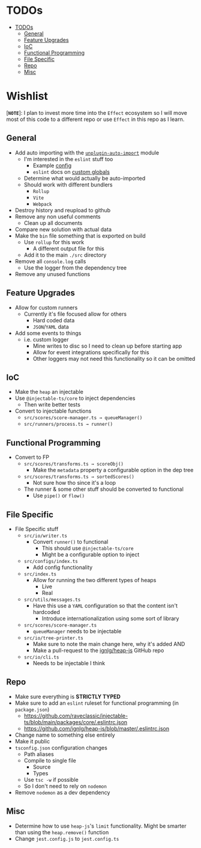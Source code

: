 # TODOs
- [TODOs](#todos)
  - [General](#general)
  - [Feature Upgrades](#feature-upgrades)
  - [IoC](#ioc)
  - [Functional Programming](#functional-programming)
  - [File Specific](#file-specific)
  - [Repo](#repo)
  - [Misc](#misc)

# Wishlist

[**`NOTE`**]: I plan to invest more time into the `Effect` ecosystem so I will move most of this code to a different repo or use `Effect` in this repo as I learn. 

## General
- Add auto importing with the [`unplugin-auto-import`](https://unplugin.unjs.io/showcase/unplugin-auto-import.html) module
  - I'm interested in the `eslint` stuff too
    - Example [config](https://github.com/nekobc1998923/vitecamp/blob/master/.eslintrc-auto-import.json)
    - `eslint` docs on [custom globals](https://eslint.org/docs/latest/use/configure/configuration-files#cascading-configuration-objects)
  - Determine what would actually be auto-imported
  - Should work with different bundlers
    - `Rollup` 
    - `Vite`
    - `Webpack`
- Destroy history and reupload to github
- Remove any non useful comments
  - Clean up all documents
- Compare new solution with actual data
- Make the `bin` file something that is exported on build
  - Use `rollup` for this work
    - A different output file for this
  - Add it to the main `./src` directory
- Remove all `console.log` calls
  - Use the logger from the dependency tree
- Remove any unused functions

## Feature Upgrades
- Allow for custom runners
  - Currently it's file focused allow for others
    - Hard coded data
    - `JSON`/`YAML` data
- Add some events to things
  - i.e. custom logger
    - Mine writes to disc so I need to clean up before starting app
    - Allow for event integrations specifically for this
    - Other loggers may not need this functionality so it can be omitted

## IoC
- Make the `heap` an injectable
- Use `@injectable-ts/core` to inject dependencies
  - Then write better tests
- Convert to injectable functions
  - `src/scores/score-manager.ts → queueManager()`
  - `src/runners/process.ts → runner()`

## Functional Programming
- Convert to FP
  - `src/scores/transforms.ts → scoreObj()`
    - Make the `metadata` property a configurable option in the dep tree
  - `src/scores/transforms.ts → sortedScores()`
    - Not sure how tho since it's a loop
  - The runner & some other stuff should be converted to functional
    - Use `pipe()` or `flow()`

## File Specific
- File Specific stuff
  - `src/io/writer.ts`
    - Convert `runner()` to functional
      - This should use `@injectable-ts/core`
      - Might be a configurable option to inject
  - `src/configs/index.ts`
    - Add config functionality
  - `src/index.ts`
    - Allow for running the two different types of heaps
      - Live
      - Real
  - `src/utils/messages.ts`
    - Have this use a `YAML` configuration so that the content isn't hardcoded
      - Introduce internationalization using some sort of library
  - `src/scores/score-manager.ts`
    - `queueManager` needs to be injectable
  - `src/io/tree-printer.ts`
    - Make sure to note the main change here, why it's added AND 
    - Make a pull-request to the [ignlg/heap-js](https://github.com/ignlg/heap-js) GitHub repo
  - `src/io/cli.ts`
    - Needs to be injectable I think

## Repo
- Make sure everything is **STRICTLY TYPED**
- Make sure to add an `eslint` ruleset for functional programming (in `package.json`)
  - https://github.com/raveclassic/injectable-ts/blob/main/packages/core/.eslintrc.json
  - https://github.com/ignlg/heap-js/blob/master/.eslintrc.json
- Change name to something else entirely
- Make it public
- `tsconfig.json` configuration changes
  - Path aliases
  - Compile to single file
    - Source
    - Types
  - Use `tsc -w` if possible
  - So I don't need to rely on `nodemon`
- Remove `nodemon` as a dev dependency

## Misc
- Determine how to use `heap-js`'s `limit` functionality. Might be smarter than using the `heap.remove()` function
- Change `jest.config.js` to `jest.config.ts`
